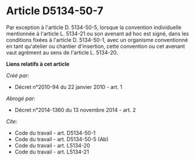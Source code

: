# Article D5134-50-7

Par exception à l'article D. 5134-50-5, lorsque la convention individuelle mentionnée à l'article L. 5134-21 ou son avenant
ad hoc est signé, dans les conditions fixées à l'article D. 5134-50-1, avec un organisme conventionné en tant qu'atelier ou
chantier d'insertion, cette convention ou cet avenant vaut agrément au sens de l'article L. 5134-20.

**Liens relatifs à cet article**

_Créé par_:

  - Décret n°2010-94 du 22 janvier 2010 - art. 1

_Abrogé par_:

  - Décret n°2014-1360 du 13 novembre 2014 - art. 2

_Cite_:

  - Code du travail - art. D5134-50-1
  - Code du travail - art. D5134-50-5 (Ab)
  - Code du travail - art. L5134-20
  - Code du travail - art. L5134-21
